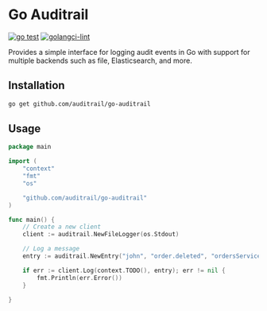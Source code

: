 # Go Auditrail

[![go test](https://github.com/botchris/go-auditrail/actions/workflows/go-test.yml/badge.svg)](https://github.com/botchris/go-auditrail/actions/workflows/go-test.yml)
[![golangci-lint](https://github.com/botchris/go-auditrail/actions/workflows/golangci-lint.yml/badge.svg)](https://github.com/botchris/go-auditrail/actions/workflows/golangci-lint.yml)

Provides a simple interface for logging audit events in Go with support for multiple backends such as
file, Elasticsearch, and more.

## Installation

```bash
go get github.com/auditrail/go-auditrail
```

## Usage

```go
package main

import (
    "context"
    "fmt"
    "os"

    "github.com/auditrail/go-auditrail"
)

func main() {
    // Create a new client
    client := auditrail.NewFileLogger(os.Stdout)

    // Log a message
    entry := auditrail.NewEntry("john", "order.deleted", "ordersService")

    if err := client.Log(context.TODO(), entry); err != nil {
        fmt.Println(err.Error())
    }

}
```
